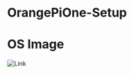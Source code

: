 # OrangePiOne-Setup

# OS Image

![Link](https://www.armbian.com/orange-pi-one/#kernels-archive-all)
